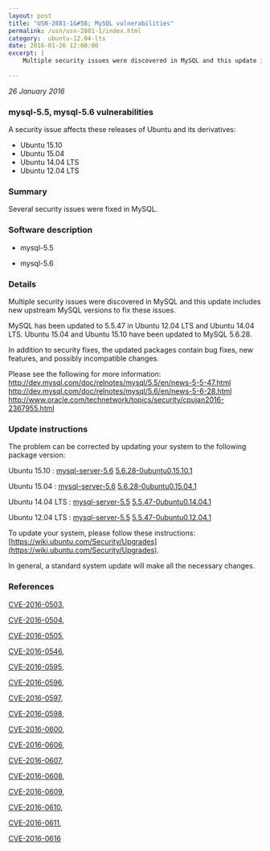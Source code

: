 ```yaml
---
layout: post
title: "USN-2881-1&#58; MySQL vulnerabilities"
permalink: /usn/usn-2881-1/index.html
category:  ubuntu-12.04-lts
date: 2016-01-26 12:00:00
excerpt: |
    Multiple security issues were discovered in MySQL and this update includes new upstream MySQL versions to fix these issues.
    
--- 
```

 
 

*26 January 2016*

### mysql-5.5, mysql-5.6 vulnerabilities

A security issue affects these releases of Ubuntu and its derivatives:

* Ubuntu 15.10
* Ubuntu 15.04
* Ubuntu 14.04 LTS
* Ubuntu 12.04 LTS

### Summary

Several security issues were fixed in MySQL. 

### Software description

* mysql-5.5 

* mysql-5.6 

### Details

Multiple security issues were discovered in MySQL and this update includes new upstream MySQL versions to fix these issues.

MySQL has been updated to 5.5.47 in Ubuntu 12.04 LTS and Ubuntu 14.04 LTS. Ubuntu 15.04 and Ubuntu 15.10 have been updated to MySQL 5.6.28.

In addition to security fixes, the updated packages contain bug fixes, new features, and possibly incompatible changes.

Please see the following for more information: http://dev.mysql.com/doc/relnotes/mysql/5.5/en/news-5-5-47.html http://dev.mysql.com/doc/relnotes/mysql/5.6/en/news-5-6-28.html http://www.oracle.com/technetwork/topics/security/cpujan2016-2367955.html 

### Update instructions

The problem can be corrected by updating your system to the following package version:

Ubuntu 15.10
 : [mysql-server-5.6](https://launchpad.net/ubuntu/+source/mysql-5.6) <span> [5.6.28-0ubuntu0.15.10.1](https://launchpad.net/ubuntu/+source/mysql-5.6/5.6.28-0ubuntu0.15.10.1) </span> 

Ubuntu 15.04
 : [mysql-server-5.6](https://launchpad.net/ubuntu/+source/mysql-5.6) <span> [5.6.28-0ubuntu0.15.04.1](https://launchpad.net/ubuntu/+source/mysql-5.6/5.6.28-0ubuntu0.15.04.1) </span> 

Ubuntu 14.04 LTS
 : [mysql-server-5.5](https://launchpad.net/ubuntu/+source/mysql-5.5) <span> [5.5.47-0ubuntu0.14.04.1](https://launchpad.net/ubuntu/+source/mysql-5.5/5.5.47-0ubuntu0.14.04.1) </span> 

Ubuntu 12.04 LTS
 : [mysql-server-5.5](https://launchpad.net/ubuntu/+source/mysql-5.5) <span> [5.5.47-0ubuntu0.12.04.1](https://launchpad.net/ubuntu/+source/mysql-5.5/5.5.47-0ubuntu0.12.04.1) </span> 

To update your system, please follow these instructions: [https://wiki.ubuntu.com/Security/Upgrades](https://wiki.ubuntu.com/Security/Upgrades).

In general, a standard system update will make all the necessary changes. 

### References

 
 [CVE-2016-0503](http://people.ubuntu.com/~ubuntu-security/cve/CVE-2016-0503), 

 [CVE-2016-0504](http://people.ubuntu.com/~ubuntu-security/cve/CVE-2016-0504), 

 [CVE-2016-0505](http://people.ubuntu.com/~ubuntu-security/cve/CVE-2016-0505), 

 [CVE-2016-0546](http://people.ubuntu.com/~ubuntu-security/cve/CVE-2016-0546), 

 [CVE-2016-0595](http://people.ubuntu.com/~ubuntu-security/cve/CVE-2016-0595), 

 [CVE-2016-0596](http://people.ubuntu.com/~ubuntu-security/cve/CVE-2016-0596), 

 [CVE-2016-0597](http://people.ubuntu.com/~ubuntu-security/cve/CVE-2016-0597), 

 [CVE-2016-0598](http://people.ubuntu.com/~ubuntu-security/cve/CVE-2016-0598), 

 [CVE-2016-0600](http://people.ubuntu.com/~ubuntu-security/cve/CVE-2016-0600), 

 [CVE-2016-0606](http://people.ubuntu.com/~ubuntu-security/cve/CVE-2016-0606), 

 [CVE-2016-0607](http://people.ubuntu.com/~ubuntu-security/cve/CVE-2016-0607), 

 [CVE-2016-0608](http://people.ubuntu.com/~ubuntu-security/cve/CVE-2016-0608), 

 [CVE-2016-0609](http://people.ubuntu.com/~ubuntu-security/cve/CVE-2016-0609), 

 [CVE-2016-0610](http://people.ubuntu.com/~ubuntu-security/cve/CVE-2016-0610), 

 [CVE-2016-0611](http://people.ubuntu.com/~ubuntu-security/cve/CVE-2016-0611), 

 [CVE-2016-0616](http://people.ubuntu.com/~ubuntu-security/cve/CVE-2016-0616)
 

